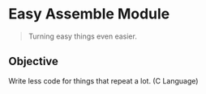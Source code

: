 # Easy Assemble Module
> Turning easy things even easier.

## Objective
Write less code for things that repeat a lot. (C Language)
